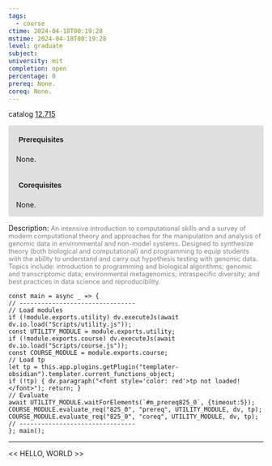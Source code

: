 ```yaml
---
tags:
  - course
ctime: 2024-04-18T00:19:28
mstime: 2024-04-18T00:19:28
level: graduate
subject: 
university: mit
completion: open
percentage: 0
prereq: None.
coreq: None.
---
```


catalog [12.715](http://student.mit.edu/catalog/m12c.html#12.715)

<span style="display: block; padding: 15px; background-color: rgb(100, 100, 100, 0.2);"><font id="m_prereq825_0" style="display: block; font-family: Arial, sans-serif; font-weight: bold; padding: 5px">Prerequisites</font><br><span id="prereq825_0">None.</span></span>
<span style="display: block; padding: 15px; background-color: rgb(100, 100, 100, 0.2);"><font id="m_coreq825_0" style="display: block; font-family: Arial, sans-serif; font-weight: bold; padding: 5px">Corequisites</font><br><span id="coreq825_0">None.</span></span>

<font style="">Description:</font>
<font style="color: grey; font-size: 0.8rem;">An intensive introduction to computational skills and a survey of modern computational theory and approaches for the manipulation and analysis of genomic data in environmental and non-model systems. Designed to synthesize theory (both biological and computational) and programming to equip students with the ability to understand and carry out hypothesis testing with genomic data. Topics include: introduction to programming and biological algorithms; genomic and transcriptomic data; environmental metagenomics; intraspecific diversity; and best practices in data science and reproducibility.</font>

```dataviewjs
const main = async _ => {
// --------------------------------
// Load modules
if (!module.exports.utility) dv.executeJs(await dv.io.load("Scripts/utility.js"));
const UTILITY_MODULE = module.exports.utility;
if (!module.exports.course) dv.executeJs(await dv.io.load("Scripts/course.js"));
const COURSE_MODULE = module.exports.course;
// Load tp
let tp = this.app.plugins.getPlugin("templater-obsidian").templater.current_functions_object;
if (!tp) { dv.paragraph("<font style='color: red'>tp not loaded!</font>"); return; }
// Evaluate
await UTILITY_MODULE.waitForElements(`#m_prereq825_0`, {timeout:5});
COURSE_MODULE.evaluate_req("825_0", "prereq", UTILITY_MODULE, dv, tp);
COURSE_MODULE.evaluate_req("825_0", "coreq", UTILITY_MODULE, dv, tp);
// --------------------------------
}; main();
```

---

<< HELLO, WORLD >>
